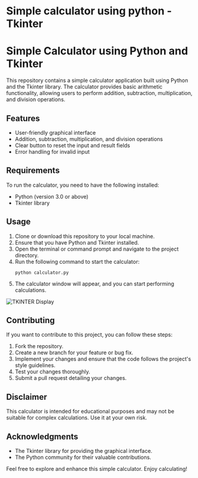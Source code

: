 # Simple calculator using python -Tkinter

Simple Calculator using Python and Tkinter
============================================

This repository contains a simple calculator application built using Python and the Tkinter library. The calculator provides basic arithmetic functionality, allowing users to perform addition, subtraction, multiplication, and division operations.

Features
--------
- User-friendly graphical interface
- Addition, subtraction, multiplication, and division operations
- Clear button to reset the input and result fields
- Error handling for invalid input

Requirements
------------
To run the calculator, you need to have the following installed:
- Python (version 3.0 or above)
- Tkinter library

Usage
-----
1. Clone or download this repository to your local machine.
2. Ensure that you have Python and Tkinter installed.
3. Open the terminal or command prompt and navigate to the project directory.
4. Run the following command to start the calculator:
   ```
   python calculator.py
   ```
5. The calculator window will appear, and you can start performing calculations.



![TKINTER Display](https://user-images.githubusercontent.com/61305321/176152209-8295783a-6772-41d3-aec4-01505969a209.png)



Contributing
------------
If you want to contribute to this project, you can follow these steps:
1. Fork the repository.
2. Create a new branch for your feature or bug fix.
3. Implement your changes and ensure that the code follows the project's style guidelines.
4. Test your changes thoroughly.
5. Submit a pull request detailing your changes.


Disclaimer
----------
This calculator is intended for educational purposes and may not be suitable for complex calculations. Use it at your own risk.

Acknowledgments
---------------
- The Tkinter library for providing the graphical interface.
- The Python community for their valuable contributions.

Feel free to explore and enhance this simple calculator. Enjoy calculating!
